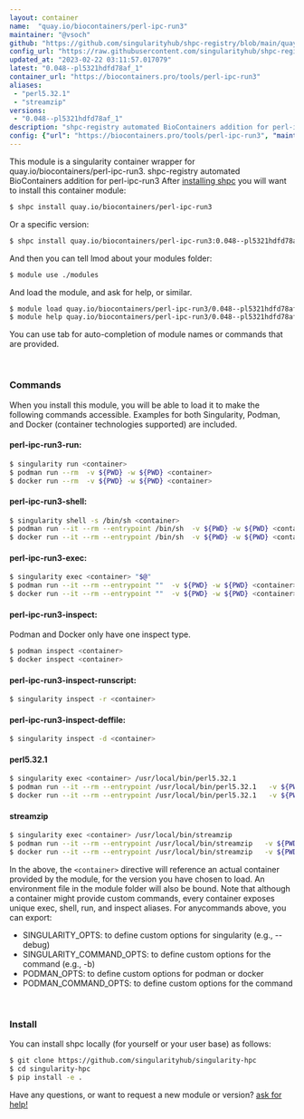 ```yaml
---
layout: container
name:  "quay.io/biocontainers/perl-ipc-run3"
maintainer: "@vsoch"
github: "https://github.com/singularityhub/shpc-registry/blob/main/quay.io/biocontainers/perl-ipc-run3/container.yaml"
config_url: "https://raw.githubusercontent.com/singularityhub/shpc-registry/main/quay.io/biocontainers/perl-ipc-run3/container.yaml"
updated_at: "2023-02-22 03:11:57.017079"
latest: "0.048--pl5321hdfd78af_1"
container_url: "https://biocontainers.pro/tools/perl-ipc-run3"
aliases:
 - "perl5.32.1"
 - "streamzip"
versions:
 - "0.048--pl5321hdfd78af_1"
description: "shpc-registry automated BioContainers addition for perl-ipc-run3"
config: {"url": "https://biocontainers.pro/tools/perl-ipc-run3", "maintainer": "@vsoch", "description": "shpc-registry automated BioContainers addition for perl-ipc-run3", "latest": {"0.048--pl5321hdfd78af_1": "sha256:d9fa10893c8cd7326c12142246f61b16eb4f336b1e237c89691e7d931cebb303"}, "tags": {"0.048--pl5321hdfd78af_1": "sha256:d9fa10893c8cd7326c12142246f61b16eb4f336b1e237c89691e7d931cebb303"}, "docker": "quay.io/biocontainers/perl-ipc-run3", "aliases": {"perl5.32.1": "/usr/local/bin/perl5.32.1", "streamzip": "/usr/local/bin/streamzip"}}
---
```


This module is a singularity container wrapper for quay.io/biocontainers/perl-ipc-run3.
shpc-registry automated BioContainers addition for perl-ipc-run3
After [installing shpc](#install) you will want to install this container module:


```bash
$ shpc install quay.io/biocontainers/perl-ipc-run3
```

Or a specific version:

```bash
$ shpc install quay.io/biocontainers/perl-ipc-run3:0.048--pl5321hdfd78af_1
```

And then you can tell lmod about your modules folder:

```bash
$ module use ./modules
```

And load the module, and ask for help, or similar.

```bash
$ module load quay.io/biocontainers/perl-ipc-run3/0.048--pl5321hdfd78af_1
$ module help quay.io/biocontainers/perl-ipc-run3/0.048--pl5321hdfd78af_1
```

You can use tab for auto-completion of module names or commands that are provided.

<br>

### Commands

When you install this module, you will be able to load it to make the following commands accessible.
Examples for both Singularity, Podman, and Docker (container technologies supported) are included.

#### perl-ipc-run3-run:

```bash
$ singularity run <container>
$ podman run --rm  -v ${PWD} -w ${PWD} <container>
$ docker run --rm  -v ${PWD} -w ${PWD} <container>
```

#### perl-ipc-run3-shell:

```bash
$ singularity shell -s /bin/sh <container>
$ podman run --it --rm --entrypoint /bin/sh  -v ${PWD} -w ${PWD} <container>
$ docker run --it --rm --entrypoint /bin/sh  -v ${PWD} -w ${PWD} <container>
```

#### perl-ipc-run3-exec:

```bash
$ singularity exec <container> "$@"
$ podman run --it --rm --entrypoint ""  -v ${PWD} -w ${PWD} <container> "$@"
$ docker run --it --rm --entrypoint ""  -v ${PWD} -w ${PWD} <container> "$@"
```

#### perl-ipc-run3-inspect:

Podman and Docker only have one inspect type.

```bash
$ podman inspect <container>
$ docker inspect <container>
```

#### perl-ipc-run3-inspect-runscript:

```bash
$ singularity inspect -r <container>
```

#### perl-ipc-run3-inspect-deffile:

```bash
$ singularity inspect -d <container>
```


#### perl5.32.1

```bash
$ singularity exec <container> /usr/local/bin/perl5.32.1
$ podman run --it --rm --entrypoint /usr/local/bin/perl5.32.1   -v ${PWD} -w ${PWD} <container> -c " $@"
$ docker run --it --rm --entrypoint /usr/local/bin/perl5.32.1   -v ${PWD} -w ${PWD} <container> -c " $@"
```


#### streamzip

```bash
$ singularity exec <container> /usr/local/bin/streamzip
$ podman run --it --rm --entrypoint /usr/local/bin/streamzip   -v ${PWD} -w ${PWD} <container> -c " $@"
$ docker run --it --rm --entrypoint /usr/local/bin/streamzip   -v ${PWD} -w ${PWD} <container> -c " $@"
```



In the above, the `<container>` directive will reference an actual container provided
by the module, for the version you have chosen to load. An environment file in the
module folder will also be bound. Note that although a container
might provide custom commands, every container exposes unique exec, shell, run, and
inspect aliases. For anycommands above, you can export:

 - SINGULARITY_OPTS: to define custom options for singularity (e.g., --debug)
 - SINGULARITY_COMMAND_OPTS: to define custom options for the command (e.g., -b)
 - PODMAN_OPTS: to define custom options for podman or docker
 - PODMAN_COMMAND_OPTS: to define custom options for the command

<br>

### Install

You can install shpc locally (for yourself or your user base) as follows:

```bash
$ git clone https://github.com/singularityhub/singularity-hpc
$ cd singularity-hpc
$ pip install -e .
```

Have any questions, or want to request a new module or version? [ask for help!](https://github.com/singularityhub/singularity-hpc/issues)